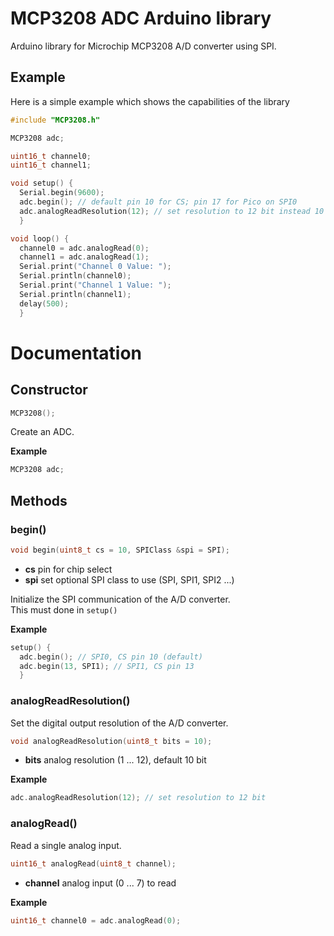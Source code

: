 # MCP3208 ADC Arduino library

Arduino library for Microchip MCP3208 A/D converter using SPI.<br>

## Example
Here is a simple example which shows the capabilities of the library

```cpp
#include "MCP3208.h"

MCP3208 adc;

uint16_t channel0;
uint16_t channel1;

void setup() {
  Serial.begin(9600);
  adc.begin(); // default pin 10 for CS; pin 17 for Pico on SPI0
  adc.analogReadResolution(12); // set resolution to 12 bit instead 10 bit (default)
  }

void loop() {
  channel0 = adc.analogRead(0);
  channel1 = adc.analogRead(1);
  Serial.print("Channel 0 Value: ");
  Serial.println(channel0);
  Serial.print("Channel 1 Value: ");
  Serial.println(channel1);
  delay(500);
  }
```

# Documentation

## Constructor
```cpp
MCP3208();
```

Create an ADC.

**Example**

```cpp
MCP3208 adc;
```

## Methods

### **begin()**

```cpp
void begin(uint8_t cs = 10, SPIClass &spi = SPI);
```

- **cs** pin for chip select
- **spi** set optional SPI class to use (SPI, SPI1, SPI2 ...)

Initialize the SPI communication of the A/D converter.<br>
This must done in ```setup()```

**Example**

```cpp
setup() {
  adc.begin(); // SPI0, CS pin 10 (default)
  adc.begin(13, SPI1); // SPI1, CS pin 13
  }
```

### **analogReadResolution()**

Set the digital output resolution of the A/D converter.

```cpp
void analogReadResolution(uint8_t bits = 10);
```

- **bits** analog resolution (1 ... 12), default 10 bit

**Example**

```cpp
adc.analogReadResolution(12); // set resolution to 12 bit
```

### **analogRead()**

Read a single analog input.

```cpp
uint16_t analogRead(uint8_t channel);
```

- **channel** analog input (0 ... 7) to read

**Example**

```cpp
uint16_t channel0 = adc.analogRead(0);
```
